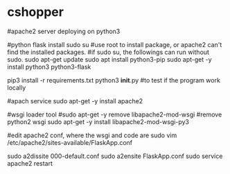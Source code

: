 # cshopper


#apache2 server deploying on python3

#python flask install 
sudo su #use root to install package, or apache2 can't find the installed packages.
#if sudo su, the followings can run without sudo.
sudo apt-get update
sudo apt install python3-pip
sudo apt-get -y install python3 python3-flask

pip3 install -r requirements.txt
python3 __init__.py   #to test if the program work locally

#apach service
sudo apt-get -y install apache2

#wsgi loader tool
#sudo apt-get -y remove libapache2-mod-wsgi #remove python2 wsgi
sudo apt-get -y install libapache2-mod-wsgi-py3

#edit apache2 conf, where the wsgi and code are
sudo vim /etc/apache2/sites-available/FlaskApp.conf

sudo a2dissite 000-default.conf
sudo a2ensite FlaskApp.conf
sudo service apache2 restart


